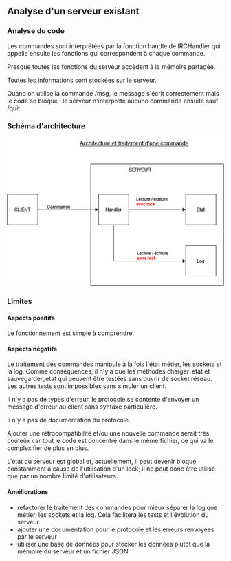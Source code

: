 ## Analyse d'un serveur existant

### Analyse du code

Les commandes sont interprétées par la fonction handle de IRCHandler qui appelle ensuite les fonctions qui correspondent à chaque commande.

Presque toutes les fonctions du serveur accèdent à la mémoire partagée.

Toutes les informations sont stockées sur le serveur.

Quand on utilise la commande /msg, le message s'écrit correctement mais le code se bloque : le serveur n'interprète aucune commande ensuite sauf /quit.

### Schéma d'architecture

![alt text](schema.png "Schéma d'architecture")

### Limites

#### Aspects positifs

Le fonctionnement est simple à comprendre.

#### Aspects négatifs

Le traitement des commandes manipule à la fois l'état métier, les sockets et la log. Comme conséquences, il n'y a que les méthodes charger_etat et sauvegarder_etat qui peuvent être testées sans ouvrir de socket réseau. Les autres tests sont impossibles sans simuler un client.

Il n'y a pas de types d'erreur, le protocole se contente d'envoyer un message d'erreur au client sans syntaxe particulière.

Il n'y a pas de documentation du protocole.

Ajouter une rétrocompatibilité et/ou une nouvelle commande serait très couteûx car tout le code est concentré dans le même fichier, ce qui va le complexifier de plus en plus.

L'état du serveur est global et, actuellement, il peut devenir bloqué constamment à cause de l'utilisation d'un lock; il ne peut donc être utilisé que par un nombre limité d'utilisateurs.

#### Améliorations

- refactorer le traitement des commandes pour mieux séparer la logique métier, les sockets et la log. Cela facilitera les tests et l'évolution du serveur.
- ajouter une documentation pour le protocole et les erreurs renvoyées par le serveur
- utiliser une base de données pour stocker les données plutôt que la mémoire du serveur et un fichier JSON

